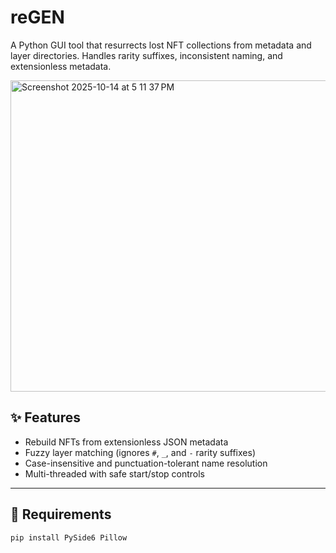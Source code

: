 # reGEN
A Python GUI tool that resurrects lost NFT collections from metadata and layer directories. Handles rarity suffixes, inconsistent naming, and extensionless metadata.

<img width="507" height="498" alt="Screenshot 2025-10-14 at 5 11 37 PM" src="https://github.com/user-attachments/assets/6c5b7f75-68b8-4bbc-af77-1524317efe83" />

## ✨ Features
- Rebuild NFTs from extensionless JSON metadata
- Fuzzy layer matching (ignores `#`, `_`, and `-` rarity suffixes)
- Case-insensitive and punctuation-tolerant name resolution
- Multi-threaded with safe start/stop controls

---

## 🧩 Requirements
```bash
pip install PySide6 Pillow
